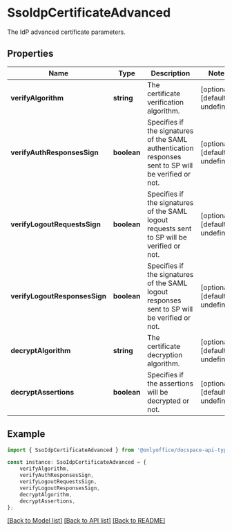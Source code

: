 # SsoIdpCertificateAdvanced

The IdP advanced certificate parameters.

## Properties

Name | Type | Description | Notes
------------ | ------------- | ------------- | -------------
**verifyAlgorithm** | **string** | The certificate verification algorithm. | [optional] [default to undefined]
**verifyAuthResponsesSign** | **boolean** | Specifies if the signatures of the SAML authentication responses sent to SP will be verified or not. | [optional] [default to undefined]
**verifyLogoutRequestsSign** | **boolean** | Specifies if the signatures of the SAML logout requests sent to SP will be verified or not. | [optional] [default to undefined]
**verifyLogoutResponsesSign** | **boolean** | Specifies if the signatures of the SAML logout responses sent to SP will be verified or not. | [optional] [default to undefined]
**decryptAlgorithm** | **string** | The certificate decryption algorithm. | [optional] [default to undefined]
**decryptAssertions** | **boolean** | Specifies if the assertions will be decrypted or not. | [optional] [default to undefined]

## Example

```typescript
import { SsoIdpCertificateAdvanced } from '@onlyoffice/docspace-api-typescript';

const instance: SsoIdpCertificateAdvanced = {
    verifyAlgorithm,
    verifyAuthResponsesSign,
    verifyLogoutRequestsSign,
    verifyLogoutResponsesSign,
    decryptAlgorithm,
    decryptAssertions,
};
```

[[Back to Model list]](../README.md#documentation-for-models) [[Back to API list]](../README.md#documentation-for-api-endpoints) [[Back to README]](../README.md)
